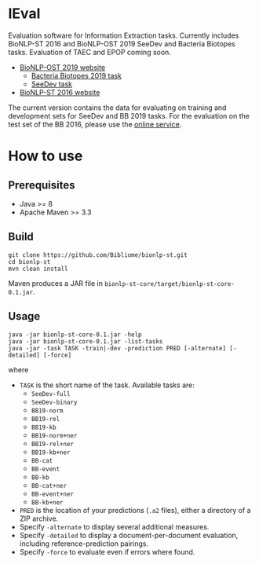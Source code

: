 # IEval

Evaluation software for Information Extraction tasks. Currently includes BioNLP-ST 2016 and BioNLP-OST 2019 SeeDev and Bacteria Biotopes tasks.
Evaluation of TAEC and EPOP coming soon.

* [BioNLP-OST 2019 website](https://2019.bionlp-ost.org/)
  * [Bacteria Biotopes 2019 task](https://sites.google.com/view/bb-2019)
  * [SeeDev task](https://sites.google.com/view/seedev2019)
* [BioNLP-ST 2016 website](http://2016.bionlp-st.org/)

The current version contains the data for evaluating on training and development sets for SeeDev and BB 2019 tasks. For the evaluation on the test set of the BB 2016, please use the [online service](http://bibliome.jouy.inra.fr/demo/BioNLP-ST-2016-Evaluation/index.html).

# How to use

## Prerequisites

* Java >= 8
* Apache Maven >= 3.3

## Build

```
git clone https://github.com/Bibliome/bionlp-st.git
cd bionlp-st
mvn clean install
```

Maven produces a JAR file in `bionlp-st-core/target/bionlp-st-core-0.1.jar`.

## Usage

```
java -jar bionlp-st-core-0.1.jar -help
java -jar bionlp-st-core-0.1.jar -list-tasks
java -jar -task TASK -train|-dev -prediction PRED [-alternate] [-detailed] [-force]
```

where
* `TASK` is the short name of the task. Available tasks are:
  * `SeeDev-full`
  * `SeeDev-binary`
  * `BB19-norm`
  * `BB19-rel`
  * `BB19-kb`
  * `BB19-norm+ner`
  * `BB19-rel+ner`
  * `BB19-kb+ner`
  * `BB-cat`
  * `BB-event`
  * `BB-kb`
  * `BB-cat+ner`
  * `BB-event+ner`
  * `BB-kb+ner`
* `PRED` is the location of your predictions (`.a2` files), either a directory of a ZIP archive.
* Specify `-alternate` to display several additional measures.
* Specify `-detailed` to display a document-per-document evaluation, including reference-prediction pairings.
* Specify `-force` to evaluate even if errors where found.
